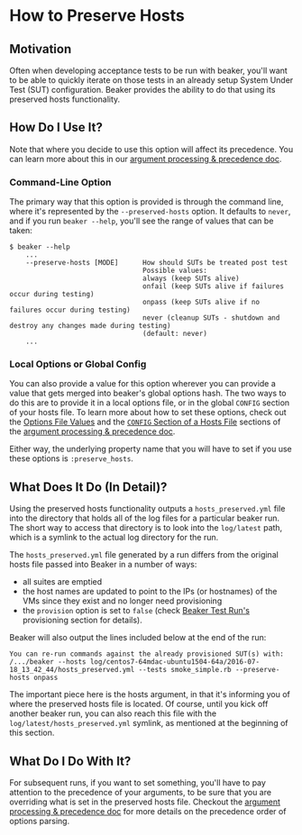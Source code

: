 # How to Preserve Hosts

## Motivation

Often when developing acceptance tests to be run with beaker, you'll want to be
able to quickly iterate on those tests in an already setup System Under Test
(SUT) configuration. Beaker provides the ability to do that using its preserved
hosts functionality.

## How Do I Use It?

Note that where you decide to use this option will affect its precedence. You
can learn more about this in our
[argument processing & precedence doc](../topics/argument_processing_and_precedence.md).

### Command-Line Option

The primary way that this option is provided is through the command line, where
it's represented by the `--preserved-hosts` option. It defaults to `never`, and
if you run `beaker --help`, you'll see the range of values that can be taken:

    $ beaker --help
        ...
        --preserve-hosts [MODE]      How should SUTs be treated post test
                                     Possible values:
                                     always (keep SUTs alive)
                                     onfail (keep SUTs alive if failures occur during testing)
                                     onpass (keep SUTs alive if no failures occur during testing)
                                     never (cleanup SUTs - shutdown and destroy any changes made during testing)
                                     (default: never)
        ...

### Local Options or Global Config

You can also provide a value for this option wherever you can provide a value
that gets merged into beaker's global options hash. The two ways to do this are
to provide it in a local options file, or in the global `CONFIG` section of your
hosts file. To learn more about how to set these options, check out the
[Options File Values](../topics/argument_processing_and_precedence.md#options-file-values)
and the
[`CONFIG` Section of a Hosts File](../topics/argument_processing_and_precedence.md#config-section-of-hosts-file)
sections of the
[argument processing & precedence doc](../topics/argument_processing_and_precedence.md).

Either way, the underlying property name that you will have to set if you use
these options is `:preserve_hosts`.

## What Does It Do (In Detail)?

Using the preserved hosts functionality outputs a `hosts_preserved.yml` file into
the directory that holds all of the log files for a particular beaker run. The
short way to access that directory is to look into the `log/latest` path, which
is a symlink to the actual log directory for the run.

The `hosts_preserved.yml` file generated by a run differs from the original 
hosts file passed into Beaker in a number of ways:

- all suites are emptied
- the host names are updated to point to the IPs (or hostnames) of the VMs since
they exist and no longer need provisioning
- the `provision` option is set to `false` (check 
[Beaker Test Run's](../tutorials/test_run.md) provisioning section for details).

Beaker will also output the lines included below at the end of the run:

    You can re-run commands against the already provisioned SUT(s) with:
    /.../beaker --hosts log/centos7-64mdac-ubuntu1504-64a/2016-07-18_13_42_44/hosts_preserved.yml --tests smoke_simple.rb --preserve-hosts onpass

The important piece here is the hosts argument, in that it's informing you of
where the preserved hosts file is located. Of course, until you kick off another
beaker run, you can also reach this file with the `log/latest/hosts_preserved.yml`
symlink, as mentioned at the beginning of this section.

## What Do I Do With It?

For subsequent runs, if you want to set something, you'll have to pay attention
to the precedence of your arguments, to be sure that you are overriding what is
set in the preserved hosts file. Checkout the
[argument processing & precedence doc](../topics/argument_processing_and_precedence.md)
for more details on the precedence order of options parsing.